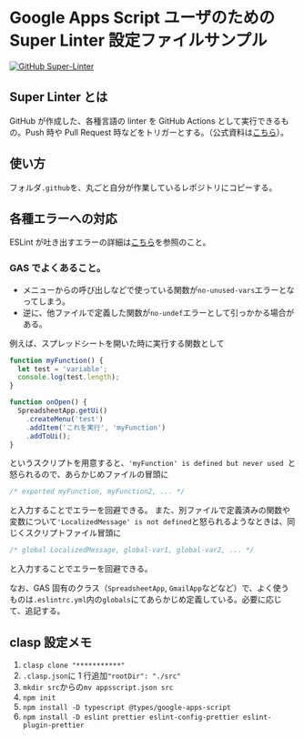 # Google Apps Script ユーザのための Super Linter 設定ファイルサンプル

[![GitHub Super-Linter](https://github.com/ttsukagoshi/super-linter-for-google-apps-script/workflows/Lint%20Code%20Base/badge.svg)](https://github.com/marketplace/actions/super-linter)

## Super Linter とは

GitHub が作成した、各種言語の linter を GitHub Actions として実行できるもの。Push 時や Pull Request 時などをトリガーとする。（公式資料は[こちら](https://github.com/github/super-linter)）。

## 使い方

フォルダ`.github`を、丸ごと自分が作業しているレポジトリにコピーする。

## 各種エラーへの対応

ESLint が吐き出すエラーの詳細は[こちら](https://eslint.org/docs/rules/)を参照のこと。

### GAS でよくあること。

- メニューからの呼び出しなどで使っている関数が`no-unused-vars`エラーとなってしまう。
- 逆に、他ファイルで定義した関数が`no-undef`エラーとして引っかかる場合がある。

例えば、スプレッドシートを開いた時に実行する関数として

```javascript
function myFunction() {
  let test = 'variable';
  console.log(test.length);
}

function onOpen() {
  SpreadsheetApp.getUi()
    .createMenu('test')
    .addItem('これを実行', 'myFunction')
    .addToUi();
}
```

というスクリプトを用意すると、`'myFunction' is defined but never used `と怒られるので、あらかじめファイルの冒頭に

```javascript
/* exported myFunction, myFunction2, ... */
```

と入力することでエラーを回避できる。
また、別ファイルで定義済みの関数や変数について`'LocalizedMessage' is not defined`と怒られるようなときは、同じくスクリプトファイル冒頭に

```javascript
/* global LocalizedMessage, global-var1, global-var2, ... */
```

と入力することでエラーを回避できる。

なお、GAS 固有のクラス（`SpreadsheetApp`, `GmailApp`などなど）で、よく使うものは`.eslintrc.yml`内の`globals`にてあらかじめ定義している。必要に応じて、追記する。

## clasp 設定メモ

1. `clasp clone "***********"`
1. `.clasp.json`に 1 行追加`"rootDir": "./src"`
1. `mkdir src`からの`mv appsscript.json src`
1. `npm init`
1. `npm install -D typescript @types/google-apps-script`
1. `npm install -D eslint prettier eslint-config-prettier eslint-plugin-prettier`
